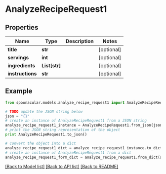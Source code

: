 # AnalyzeRecipeRequest1


## Properties

Name | Type | Description | Notes
------------ | ------------- | ------------- | -------------
**title** | **str** |  | [optional] 
**servings** | **int** |  | [optional] 
**ingredients** | **List[str]** |  | [optional] 
**instructions** | **str** |  | [optional] 

## Example

```python
from spoonacular.models.analyze_recipe_request1 import AnalyzeRecipeRequest1

# TODO update the JSON string below
json = "{}"
# create an instance of AnalyzeRecipeRequest1 from a JSON string
analyze_recipe_request1_instance = AnalyzeRecipeRequest1.from_json(json)
# print the JSON string representation of the object
print AnalyzeRecipeRequest1.to_json()

# convert the object into a dict
analyze_recipe_request1_dict = analyze_recipe_request1_instance.to_dict()
# create an instance of AnalyzeRecipeRequest1 from a dict
analyze_recipe_request1_form_dict = analyze_recipe_request1.from_dict(analyze_recipe_request1_dict)
```
[[Back to Model list]](../README.md#documentation-for-models) [[Back to API list]](../README.md#documentation-for-api-endpoints) [[Back to README]](../README.md)


